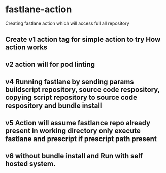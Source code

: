 # fastlane-action
Creating fastlane action which will access full all repository

## Create v1 action tag for simple action to try How action works 
## v2 action will for pod linting 
## v4 Running fastlane by sending params buildscript repository, source code respository, copying script repository to source code respository and bundle install

## v5 Action will assume fastlance repo already present in working directory only execute fastlane and prescript if prescript path present

## v6 without bundle install and Run with self hosted system.



